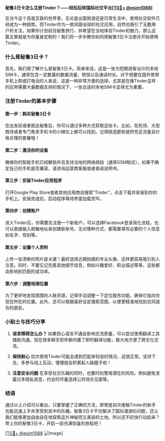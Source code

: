 **秘鲁3日卡怎么注册Tinder？——轻松玩转国际社交平台[[TG💪+ @esim1088](https://t.me/s/esim1088)]**

在当今这个高度互联的世界里，无论是出国旅游还是日常生活中，使用社交软件已经成为一种趋势。而Tinder作为一款风靡全球的社交应用，自然也吸引了无数用户的关注。如果你计划前往秘鲁旅行，并希望在当地体验Tinder的魅力，那么这篇文章就是为你量身定制的！我们将一步步教你如何用秘鲁3日卡注册并开始使用Tinder。

### 什么是秘鲁3日卡？

首先，我们得了解什么是秘鲁3日卡。简单来说，这是一张为短期游客设计的本地SIM卡，通常包含一定数量的数据流量、短信以及通话时长。对于想要在国外使用手机上网或打电话的人来说，这是一种非常方便的选择。尤其是在像Tinder这样的应用需要大量数据支持的情况下，一张合适的本地SIM卡显得尤为重要。

### 注册Tinder的基本步骤

#### 第一步：购买秘鲁3日卡
在出发前或者抵达秘鲁后，你可以通过多种方式获取这张卡。比如，在机场、大型商场或者专门售卖手机卡的小摊位上都可以找到。记得挑选那些提供充足流量且价格合理的套餐哦！

#### 第二步：激活你的设备
确保你的智能手机已经解锁并且支持当地的网络频段（通常GSM制式）。如果不确定自己的手机是否兼容，请咨询运营商客服或者查阅说明书。

#### 第三步：安装Tinder应用程序
打开Google Play Store或者其他应用商店搜索“Tinder”，点击下载并安装到你的手机上。安装完成后，启动程序等待界面加载完毕。

#### 第四步：创建账户
进入Tinder后，你需要先注册一个新账户。可以选择Facebook登录简化流程，也可以直接输入邮箱地址来创建新账号。无论哪种方式，都需要填写必要的个人信息如名字、性别等。

#### 第五步：设置个人资料
上传一张清晰的照片是关键！最好选择近期拍摄的专业头像，这样更容易吸引别人注意。同时，不要忘记完善其他细节信息，例如兴趣爱好、职业描述等等，这些都会影响到匹配的成功率。

#### 第六步：调整地理位置
为了更好地发现周围的人脉资源，记得手动调整一下定位服务功能，确保它指向你现在所在的位置。此外，还可以根据喜好设定搜索范围，以便更精准地找到志同道合的朋友。

### 小贴士与技巧分享

1. **语言障碍怎么办？**
   如果担心语言不通会影响交流质量，可以尝试使用翻译工具辅助沟通。现在很多聊天软件都内置了即时翻译功能，极大地方便了跨文化交流。

2. **保持耐心**
   初次使用Tinder可能会遇到匹配率较低的情况，这很正常。坚持下去，多参与线上互动，慢慢就会积累起人脉圈子啦！

3. **注意安全问题**
   在享受社交乐趣的同时，也要时刻警惕潜在的风险。例如避免泄露过多隐私信息，约会时尽量选择公共场合见面等。

### 结语

通过以上介绍可以看出，只要掌握了正确的方法，即使是初次接触Tinder的新手也能迅速上手并享受到其中的乐趣。秘鲁3日卡不仅解决了国际漫游的问题，还让我们能够更加自由自在地探索这片神秘而又美丽的土地。所以还不赶快行动起来？带上你的秘鲁3日卡，开启一段充满惊喜的旅程吧！

[[TG💪+ @esim1088](https://t.me/s/esim1088) ![Image](https://i.postimg.cc/4NQfJmqS/Snipaste-2025-05-13-00-14-12.png)]